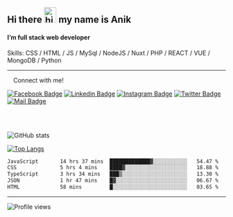 ## Hi there <img src="https://user-images.githubusercontent.com/1303154/88677602-1635ba80-d120-11ea-84d8-d263ba5fc3c0.gif" width="28px" height="36" alt="hi"> my name is Anik

#### I’m full stack web developer

Skills:  CSS / HTML / JS / MySql / NodeJS / Nuxt / PHP / REACT / VUE / MongoDB / Python


---

&emsp;Connect with me!

<a href="https://www.facebook.com/anik.aritro" target="_blank">![Facebook Badge](https://img.shields.io/badge/Facebook-1877F2?style=for-the-badge&logo=facebook&logoColor=white)</a> [![Linkedin Badge](https://img.shields.io/badge/LinkedIn-0077B5?style=for-the-badge&logo=linkedin&logoColor=white)](https://www.linkedin.com/in/anik-hossain-dev) [![Instagram Badge](https://img.shields.io/badge/Instagram-E4405F?style=for-the-badge&logo=instagram&logoColor=white)](https://www.instagram.com/aritro.anik) [![Twitter Badge](https://img.shields.io/badge/Twitter-1DA1F2?style=for-the-badge&logo=twitter&logoColor=white)](https://twitter.com/AritroAnik) [![Mail Badge](https://img.shields.io/badge/Gmail-D14836?style=for-the-badge&logo=gmail&logoColor=white)](mailto:anik.wdev@gmail.com)

</br>
</br>


![GitHub stats](https://github-readme-stats.vercel.app/api?username=anik-hossain&show_icons=true&theme=monokai)

[![Top Langs](https://github-readme-stats.vercel.app/api/top-langs/?username=anik-hossain&layout=compact&theme=monokai)](https://github.com/anik-hossain)

<!--START_SECTION:waka-->

```txt
JavaScript       14 hrs 37 mins  █████████████▓░░░░░░░░░░░   54.47 %
CSS              5 hrs 4 mins    ████▓░░░░░░░░░░░░░░░░░░░░   18.88 %
TypeScript       3 hrs 34 mins   ███▒░░░░░░░░░░░░░░░░░░░░░   13.30 %
JSON             1 hr 47 mins    █▓░░░░░░░░░░░░░░░░░░░░░░░   06.67 %
HTML             58 mins         █░░░░░░░░░░░░░░░░░░░░░░░░   03.65 %
```

<!--END_SECTION:waka-->
---

![Profile views](https://gpvc.arturio.dev/anik-hossain)  
